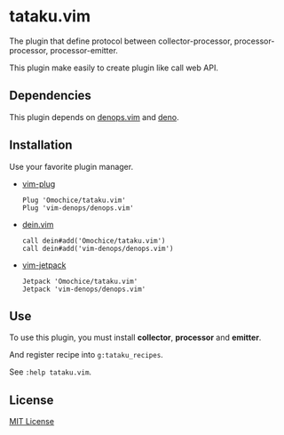 # tataku.vim

The plugin that define protocol between collector-processor, processor-processor, processor-emitter.

This plugin make easily to create plugin like call web API.


## Dependencies

This plugin depends on [denops.vim](https://github.com/vim-denops/denops.vim) and [deno](https://github.com/denoland/deno).


## Installation

Use your favorite plugin manager.

- [vim-plug](https://github.com/junegunn/vim-plug)
    ```vim
    Plug 'Omochice/tataku.vim'
    Plug 'vim-denops/denops.vim'
    ```
- [dein.vim](https://github.com/Shougo/dein.vim)
    ```vim
    call dein#add('Omochice/tataku.vim')
    call dein#add('vim-denops/denops.vim')
    ```
- [vim-jetpack](https://github.com/tani/vim-jetpack)
    ```vim
    Jetpack 'Omochice/tataku.vim'
    Jetpack 'vim-denops/denops.vim'
    ```
    
## Use

To use this plugin, you must install **collector**, **processor** and **emitter**.

And register recipe into `g:tataku_recipes`.

See `:help tataku.vim`.


## License

[MIT License](./LICENSE)
